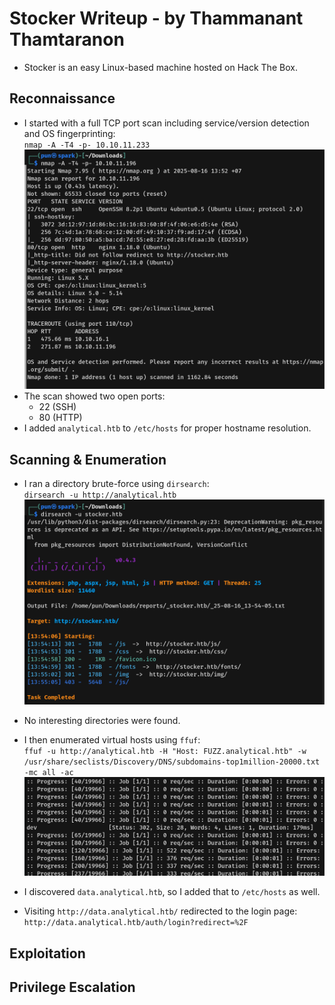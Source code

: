 # Stocker Writeup - by Thammanant Thamtaranon  
- Stocker is an easy Linux-based machine hosted on Hack The Box.

## Reconnaissance  
- I started with a full TCP port scan including service/version detection and OS fingerprinting:  
  `nmap -A -T4 -p- 10.10.11.233`  
![Nmap_Scan](Nmap_Scan.png)  
- The scan showed two open ports:  
  - 22 (SSH)  
  - 80 (HTTP)  
- I added `analytical.htb` to `/etc/hosts` for proper hostname resolution.

## Scanning & Enumeration  
- I ran a directory brute-force using `dirsearch`:  
  `dirsearch -u http://analytical.htb`  
![Dirsearch_Scan](Dirsearch_Scan.png)  
- No interesting directories were found.

- I then enumerated virtual hosts using `ffuf`:  
  `ffuf -u http://analytical.htb -H "Host: FUZZ.analytical.htb" -w /usr/share/seclists/Discovery/DNS/subdomains-top1million-20000.txt -mc all -ac`  
![VHost](VHost.png)  
- I discovered `data.analytical.htb`, so I added that to `/etc/hosts` as well.

- Visiting `http://data.analytical.htb/` redirected to the login page:  
  `http://data.analytical.htb/auth/login?redirect=%2F`

## Exploitation  


## Privilege Escalation  
